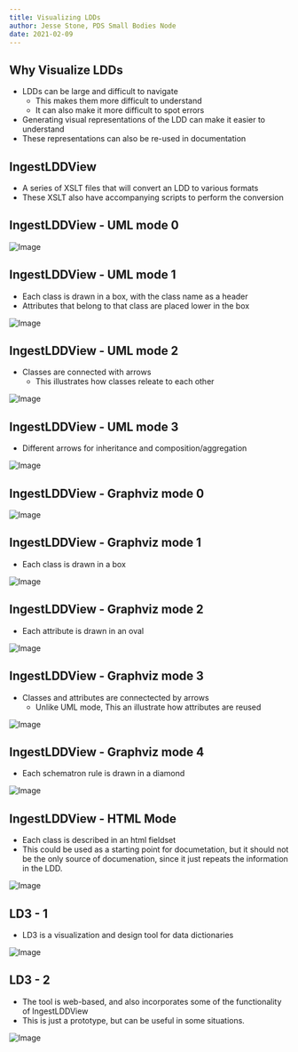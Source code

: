 ```yaml
---
title: Visualizing LDDs
author: Jesse Stone, PDS Small Bodies Node
date: 2021-02-09
---
```


## Why Visualize LDDs

* LDDs can be large and difficult to navigate
    * This makes them more difficult to understand
    * It can also make it more difficult to spot errors
* Generating visual representations of the LDD can make it easier to understand
* These representations can also be re-used in documentation
    
## IngestLDDView

* A series of XSLT files that will convert an LDD to various formats
* These XSLT also have accompanying scripts to perform the conversion

## IngestLDDView - UML mode 0

![Image](UMLMode.png)

## IngestLDDView - UML mode 1

* Each class is drawn in a box, with the class name as a header
* Attributes that belong to that class are placed lower in the box

![Image](UMLMode1.png)

## IngestLDDView - UML mode 2

* Classes are connected with arrows
    * This illustrates how classes releate to each other

![Image](UMLMode2.png)

## IngestLDDView - UML mode 3

* Different arrows for inheritance and composition/aggregation

![Image](UMLMode3.png)

## IngestLDDView - Graphviz mode 0

![Image](GraphvizMode.png)

## IngestLDDView - Graphviz mode 1

* Each class is drawn in a box

![Image](GraphvizMode1.png)

## IngestLDDView - Graphviz mode 2

* Each attribute is drawn in an oval

![Image](GraphvizMode2.png)

## IngestLDDView - Graphviz mode 3

* Classes and attributes are connectected by arrows
    * Unlike UML mode, This an illustrate how attributes are reused

![Image](GraphvizMode3.png)

## IngestLDDView - Graphviz mode 4

* Each schematron rule is drawn in a diamond

![Image](GraphvizMode4.png)

## IngestLDDView - HTML Mode

* Each class is described in an html fieldset
* This could be used as a starting point for documetation, but it should not be the only source of documenation, since it just repeats the information in the LDD.

![Image](HTMLMode.png)

## LD3 - 1

* LD3 is a visualization and design tool for data dictionaries

![Image](LD3.1.png)

## LD3 - 2

* The tool is web-based, and also incorporates some of the functionality of IngestLDDView
* This is just a prototype, but can be useful in some situations.

![Image](LD3.2.png)

